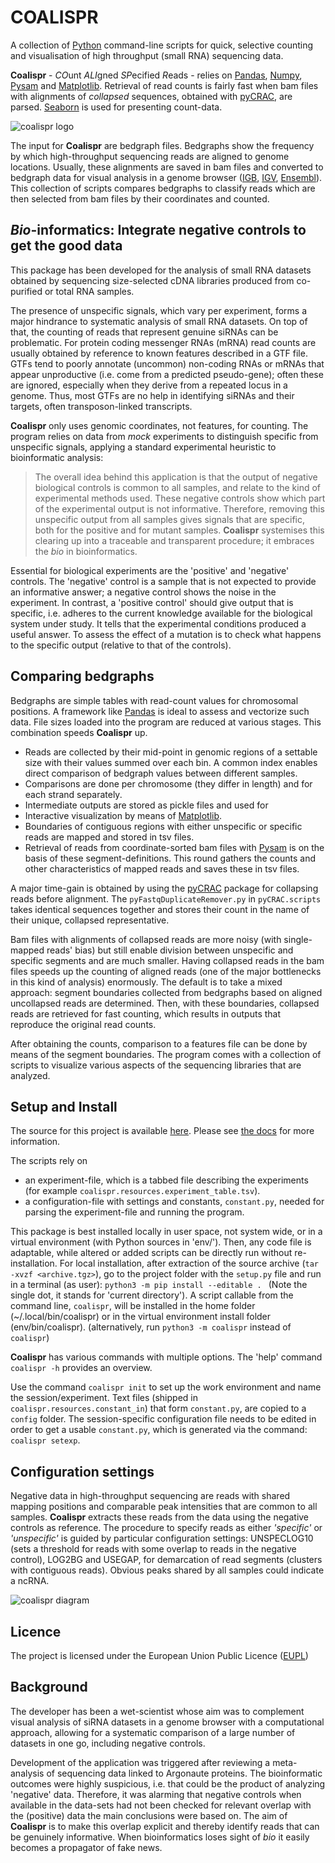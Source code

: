 # COALISPR

A collection of [Python][py] command-line scripts for quick, selective counting and visualisation of high throughput (small RNA) sequencing data.

**Coalispr** - *CO*unt *ALI*gned *SP*ecified *R*eads - relies on [Pandas][pd], [Numpy][np], [Pysam][ps] and [Matplotlib][mpl]. Retrieval of read counts is fairly fast when bam files with alignments of *collapsed* sequences, obtained with [pyCRAC][pC], are parsed. [Seaborn][sea] is used for presenting count-data.

![coalispr logo](/docs/_static/coalispr_logo_light_ed.svg "coalispr logo")

The input for **Coalispr** are bedgraph files. Bedgraphs show the frequency by which high-throughput sequencing reads are aligned to genome locations. Usually, these alignments are saved in bam files and converted to bedgraph data for visual analysis in a genome browser ([IGB], [IGV], [Ensembl](https://www.ensembl.org)). This collection of scripts compares bedgraphs to classify reads which are then selected from bam files by their coordinates and counted.

## *Bio*-informatics: Integrate negative controls to get the good data
This package has been developed for the analysis of small RNA datasets obtained by sequencing size-selected cDNA libraries produced from co-purified or total RNA samples.

The presence of unspecific signals, which vary per experiment, forms a major hindrance to systematic analysis of small RNA datasets. On top of that, the counting of reads that represent genuine siRNAs can be problematic. For protein coding messenger RNAs (mRNA) read counts are usually obtained by reference to known features described in a GTF file. GTFs tend to poorly annotate (uncommon) non-coding RNAs or mRNAs that appear unproductive (i.e. come from a predicted pseudo-gene); often these are ignored, especially when they derive from a repeated locus in a genome. Thus, most GTFs are no help in identifying siRNAs and their targets, often transposon-linked transcripts.

**Coalispr** only uses genomic coordinates, not features, for counting. The program relies on data from *mock* experiments to distinguish specific from unspecific signals, applying a standard experimental heuristic to bioinformatic analysis:


>The overall idea behind this application is that the output of negative biological controls is common to all samples, and relate to the kind of experimental methods used. These negative controls show which part of the experimental output is not informative. Therefore, removing this unspecific output from all samples gives signals that are specific, both for the positive and for mutant samples. **Coalispr** systemises this clearing up into a traceable and transparent procedure; it embraces the *bio* in bioinformatics.

Essential for biological experiments are the 'positive' and 'negative' controls. The 'negative' control is a sample that is not expected to provide an informative answer; a negative control shows the noise in the experiment. In contrast, a 'positive control' should give output that is specific, i.e. adheres to the current knowledge available for the biological system under study. It tells that the experimental conditions produced a useful answer. To assess the effect of a mutation is to check what happens to the specific output (relative to that of the controls).

## Comparing bedgraphs
Bedgraphs are simple tables with read-count values for chromosomal positions. A framework like [Pandas][pd] is ideal to assess and vectorize such data. File sizes loaded into the program are reduced at various stages. This combination speeds **Coalispr** up.

- Reads are collected by their mid-point in genomic regions of a settable size with their values summed over each bin. A common index enables direct comparison of bedgraph values between different samples.
- Comparisons are done per chromosome (they differ in length) and for each strand separately.
- Intermediate outputs are stored as pickle files and used for
- Interactive visualization by means of [Matplotlib][mpl].
- Boundaries of contiguous regions with either unspecific or specific reads are mapped and stored in tsv files.
- Retrieval of reads from coordinate-sorted bam files with [Pysam][ps] is on the basis of these segment-definitions. This round gathers the counts and other characteristics of mapped reads and saves these in tsv files.

A major time-gain is obtained by using the [pyCRAC][pC] package for collapsing reads before alignment. The `pyFastqDuplicateRemover.py` in `pyCRAC.scripts` takes identical sequences together and stores their count in the name of their unique, collapsed representative.

Bam files with alignments of collapsed reads are more noisy (with single-mapped reads' bias) but still enable division between unspecific and specific segments and are much smaller. Having collapsed reads in the bam files speeds up the counting of aligned reads (one of the major bottlenecks in this kind of analysis) enormously. The default is to take a mixed approach: segment boundaries collected from bedgraphs based on aligned uncollapsed reads are determined. Then, with these boundaries, collapsed reads are retrieved for fast counting, which results in outputs that reproduce the original read counts.

After obtaining the counts, comparison to a features file can be done by means of the segment boundaries. The program comes with a collection of scripts to visualize various aspects of the sequencing libraries that are analyzed.


## Setup and Install
The source for this project is available [here](src). Please see [the docs](doc) for more information.

The scripts rely on
- an experiment-file, which is a  tabbed file describing the experiments (for example `coalispr.resources.experiment_table.tsv`).
- a configuration-file with settings and constants, `constant.py`, needed for parsing the experiment-file and running the program.


This package is best installed locally in user space, not system wide, or in a virtual environment (with Python sources in 'env/'). Then, any code file is adaptable, while altered or added scripts can be directly run without re-installation. For local installation, after extraction of the source archive (`tar -xvzf <archive.tgz>`), go to the project folder with the `setup.py` file and run in a terminal (as user):
`python3 -m pip install --editable . ` (Note the single dot, it stands for 'current directory'). A script callable from the command line, `coalispr`, will be installed in the home folder (~/.local/bin/coalispr) or in the virtual environment install folder (env/bin/coalispr).
(alternatively, run `python3 -m coalispr` instead of `coalispr`)

**Coalispr** has various commands with multiple options. The 'help' command `coalispr -h` provides an overview.

Use the command `coalispr init` to set up the work environment and name the session/experiment. Text files (shipped in `coalispr.resources.constant_in`) that form `constant.py`, are copied to a `config` folder. The session-specific configuration file needs to be edited in order to get a usable `constant.py`, which is generated via the command: `coalispr setexp`.


## Configuration settings
Negative data in high-throughput sequencing are reads with shared mapping positions and comparable peak intensities that are common to all samples. **Coalispr** extracts these reads from the data using the negative controls as reference. The procedure to specify reads as either *'specific'* or *'unspecific'* is guided by particular configuration settings: UNSPECLOG10 (sets a threshold for reads with some overlap to reads in the negative control), LOG2BG and USEGAP, for demarcation of read segments (clusters with contiguous reads). Obvious peaks shared by all samples could indicate a ncRNA.


![coalispr diagram](/docs/_static/program_settings_only_ed.svg "coalispr settings")


## Licence
The project is licensed under the European Union Public Licence ([EUPL])



## Background
The developer has been a wet-scientist whose aim was to complement visual analysis of siRNA datasets in a genome browser with a computational approach, allowing for a systematic comparison of a large number of datasets in one go, including negative controls.

Development of the application was triggered after reviewing a meta-analysis of sequencing data linked to Argonaute proteins. The bioinformatic outcomes were highly suspicious, i.e. that could be the product of analyzing 'negative' data. Therefore, it was alarming that negative controls when available in the data-sets had not been checked for relevant overlap with the (positive) data the main conclusions were based on. The aim of **Coalispr** is to make this overlap explicit and thereby identify reads that can be genuinely informative. When bioinformatics loses sight of *bio* it easily becomes a propagator of fake news.

[src]: https://codeberg.org/coalispr/coalispr/
[doc]: https://coalispr.codeberg.page/
[py]: https://www.python.org/
[pd]: https://pypi.org/project/pandas/
[np]: https://pypi.org/project/numpy/
[mpl]: https://pypi.org/project/matplotlib/
[ps]: https://pypi.org/project/pysam/
[pC]: https://pypi.org/project/pyCRAC/
[sea]: https://pypi.org/project/seaborn/
[IGB]: https://bioviz.org
[IGV]: https://igv.org
[EUPL]: https://opensource.org/licenses/EUPL-1.2
